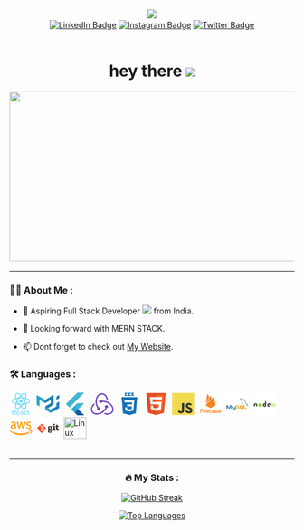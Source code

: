 <div id="container" align="center">
<div id="header" align="center">
<img src="https://media.giphy.com/media/Bzzb92NKwUOj0FjQOd/giphy.gif" width="100" />
</div>

<div id="badges" align="center"> 
<a href="https://www.linkedin.com/in/vipul-anand/"><img src="https://img.shields.io/badge/LinkedIn-blue?style=for-tha-badge&logo=linkedin&logoColor="white" alt="LinkedIn Badge" /></a>
<a href="https://www.instagram.com/nostalgic.anand/"><img src="https://img.shields.io/badge/Instagram-white?style=for-tha-badge&logo=instagram&logoColor="white" alt="Instagram Badge" /></a>
<a href="https://twitter.com/HTTP_200_0K"><img src="https://img.shields.io/badge/Twitter-blue?style=for-tha-badge&logo=twitter&logoColor="white" alt="Twitter Badge" /></a>

</div>

<img src="https://komarev.com/ghpvc/?username=anandvipul&style=flat-square&color=blue" alt=""/>
<h1>
  hey there
  <img src="https://media.giphy.com/media/hvRJCLFzcasrR4ia7z/giphy.gif" width="30px"/>
</h1>

<img src="https://media.giphy.com/media/l3vR85PnGsBwu1PFK/giphy.gif" width="600" height="300"/>

---

<div align="left">

### :man_technologist: About Me :

- :wave: Aspiring Full Stack Developer <img src="https://media.giphy.com/media/WUlplcMpOCEmTGBtBW/giphy.gif" width="30"> from India.

- :telescope: Looking forward with MERN STACK.

- :mailbox: Dont forget to check out <a href="vipul.page">My Website</a>.


### :hammer_and_wrench: Languages :

<div>
  <img src="https://github.com/devicons/devicon/blob/master/icons/react/react-original-wordmark.svg" title="React" alt="React" width="40" height="40"/>&nbsp;
  <img src="https://github.com/devicons/devicon/blob/master/icons/materialui/materialui-original.svg" title="Material UI" alt="Material UI" width="40" height="40"/>&nbsp;
  <img src="https://github.com/devicons/devicon/blob/master/icons/flutter/flutter-original.svg" title="Flutter" alt="Flutter" width="40" height="40"/>&nbsp;
  <img src="https://github.com/devicons/devicon/blob/master/icons/redux/redux-original.svg" title="Redux" alt="Redux " width="40" height="40"/>&nbsp;
  <img src="https://github.com/devicons/devicon/blob/master/icons/css3/css3-plain-wordmark.svg"  title="CSS3" alt="CSS" width="40" height="40"/>&nbsp;
  <img src="https://github.com/devicons/devicon/blob/master/icons/html5/html5-original.svg" title="HTML5" alt="HTML" width="40" height="40"/>&nbsp;
  <img src="https://github.com/devicons/devicon/blob/master/icons/javascript/javascript-original.svg" title="JavaScript" alt="JavaScript" width="40" height="40"/>&nbsp;
  <img src="https://github.com/devicons/devicon/blob/master/icons/firebase/firebase-plain-wordmark.svg" title="Firebase" alt="Firebase" width="40" height="40"/>&nbsp;
  <img src="https://github.com/devicons/devicon/blob/master/icons/mysql/mysql-original-wordmark.svg" title="MySQL"  alt="MySQL" width="40" height="40"/>&nbsp;
  <img src="https://github.com/devicons/devicon/blob/master/icons/nodejs/nodejs-original-wordmark.svg" title="NodeJS" alt="NodeJS" width="40" height="40"/>&nbsp;
  <img src="https://github.com/devicons/devicon/blob/master/icons/amazonwebservices/amazonwebservices-plain-wordmark.svg" title="AWS" alt="AWS" width="40" height="40"/>&nbsp;
  <img src="https://github.com/devicons/devicon/blob/master/icons/git/git-original-wordmark.svg" title="Git" **alt="Git" width="40" height="40"/>&nbsp;
<img src="https://cdn.jsdelivr.net/gh/devicons/devicon/icons/linux/linux-original.svg"  title="Linux" **alt="Linux" width="40" height="40"/>
          
</div>&nbsp;

</div>

---

### :fire: My Stats :

[![GitHub Streak](http://github-readme-streak-stats.herokuapp.com?user=anandvipul&theme=dark&background=000000)](https://git.io/streak-stats)


[![Top Languages](https://github-readme-stats.vercel.app/api/top-langs/?username=anandvipul&show_icons=true&theme=tokyonight)](https://github.com/anuraghazra/github-readme-stats)

</div>
